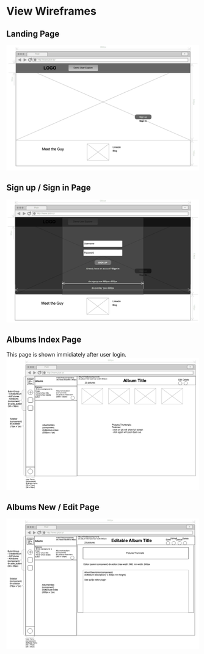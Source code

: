 # View Wireframes

## Landing Page
![landing_page]

## Sign up / Sign in Page
![sign_up]

## Albums Index Page
This page is shown immidiately after user login.
![album_index]

## Albums New / Edit Page
![album_new_edit]

[landing_page]: ./wireframes/landing_page.png
[sign_up]: ./wireframes/sign_up.png
[album_index]: ./wireframes/album_index.png
[album_new_edit]: ./wireframes/album_new_edit.png